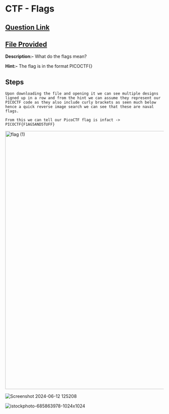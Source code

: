 
# CTF - Flags

## [Question Link](https://play.picoctf.org/practice/challenge/31?page=1&search=Flags)
## [File Provided](https://jupiter.challenges.picoctf.org/static/fbeb5f9040d62b18878d199cdda2d253/flag.png)

**Description:-**  What do the flags mean? <br>

**Hint:-**  The flag is in the format PICOCTF{} <br>

## Steps 


``` 
Upon downloading the file and opening it we can see multiple designs ligned up in a row and from the hint we can assume they represent our PICOCTF code as they also include curly brackets as seen much below
hence a quick reverse image search we can see that these are naval flags.

From this we can tell our PicoCTF flag is infact -> PICOCTF{F1AG5AND5TUFF}

```

<img width="821" alt="flag (1)" src="https://github.com/hadakoi/MIST/assets/148073897/44f04056-3297-4d51-86eb-19846c1496ba">


![Screenshot 2024-06-12 125208](https://github.com/hadakoi/MIST/assets/148073897/9ed5af04-4ea7-4117-b7a6-e5c682149996)


![istockphoto-685863978-1024x1024](https://github.com/hadakoi/MIST/assets/148073897/a48c7f93-7a30-4feb-9bcc-1a85a7698d88)

